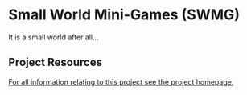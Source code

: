 # Small World Mini-Games (SWMG)

It is a small world after all...

## Project Resources

[For all information relating to this project see the project homepage.](https://user1103.neocities.org/swmg.html)

